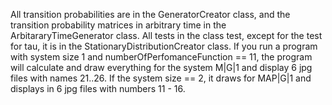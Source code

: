 All transition probabilities are in the GeneratorCreator class, and the transition probability matrices in arbitrary time in the ArbitararyTimeGenerator class. All tests in the class test, except for the test for tau, it is in the StationaryDistributionCreator class. If you run a program with system size 1 and numberOfPerfomanceFunction == 11, the program will calculate and draw everything for the system M|G|1 and display 6 jpg files with names 21..26. If the system size == 2, it draws for MAP|G|1 and displays in 6 jpg files with numbers 11 - 16.